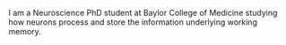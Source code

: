 I am a Neuroscience PhD student at Baylor College of Medicine studying how neurons process and store the information underlying working memory. 



<!---
BrennanSullivan/BrennanSullivan is a ✨ special ✨ repository because its `README.md` (this file) appears on your GitHub profile.
You can click the Preview link to take a look at your changes.
--->
